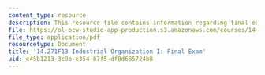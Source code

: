 ```yaml
---
content_type: resource
description: This resource file contains information regarding final exam.
file: https://ol-ocw-studio-app-production.s3.amazonaws.com/courses/14-271-industrial-organization-i-fall-2013/e45b12133c9be35487f5df8d685724b8_MIT14_271F13_finaexam.pdf
file_type: application/pdf
resourcetype: Document
title: '14.271F13 Industrial Organization I: Final Exam'
uid: e45b1213-3c9b-e354-87f5-df8d685724b8
---
```

